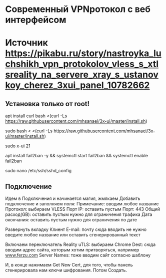 # Современный VPNротокол с веб интерфейсом
# Источник https://pikabu.ru/story/nastroyka_luchshikh_vpn_protokolov_vless_s_xtlsreality_na_servere_xray_s_ustanovkoy_cherez_3xui_panel_10782662

## Установка только от root!
apt install curl
bash <(curl -Ls https://raw.githubusercontent.com/mhsanaei/3x-ui/master/install.sh)
<!-- Если ошибка, то -->
sudo bash < <(curl -Ls https://raw.githubusercontent.com/mhsanaei/3x-ui/master/install.sh)
<!-- Заходим в фаервол и меняем порт -->
sudo x-ui 
21
<!-- Блокировка хакеров ботов по IP -->
apt install fail2ban -y && 
systemctl start fail2ban &&
systemctl enable fail2ban

<!-- Теперь заблокируем вход пользователя root по SSH. Для этого нужно отредактировать файл /etc/ssh/sshd_config -->

sudo nano /etc/ssh/sshd_config

<!-- Затем, найдите (перемещайтесь с помощью стрелок на клавиатуре) директиву PermitRootLogin и при необходимости раскомментируйте (если она закомментирована) -->
## Подключение

Идем в Подключения и начинается магия, жмякаем Добавить подключение
и заполняем поля:
Примечание: вводим любое название
Протокол: выбираем VLESS
Порт IP: оставить пустым
Порт: 443
Общий расход(GB): оставить пустым нужно для ограничения трафика
Дата окончания: оставить пустым нужно для ограничения по дате

Развернуть вкладку Клиент
E-mail: почту сюда вводить не нужно введите любое название или оставить сгенерированный текст

Включаем переключатель Reality
uTLS: выбираем Chrome
Dest: сюда вводим адрес сайта, которым хотим притворяться, например www.ferzu.com
Server Names: тоже вводим сайт согласно шаблону

И, в конце нажимаем Get New Cert, для того, чтобы панель сгенерировала нам ключи шифрования. Потом Создать.